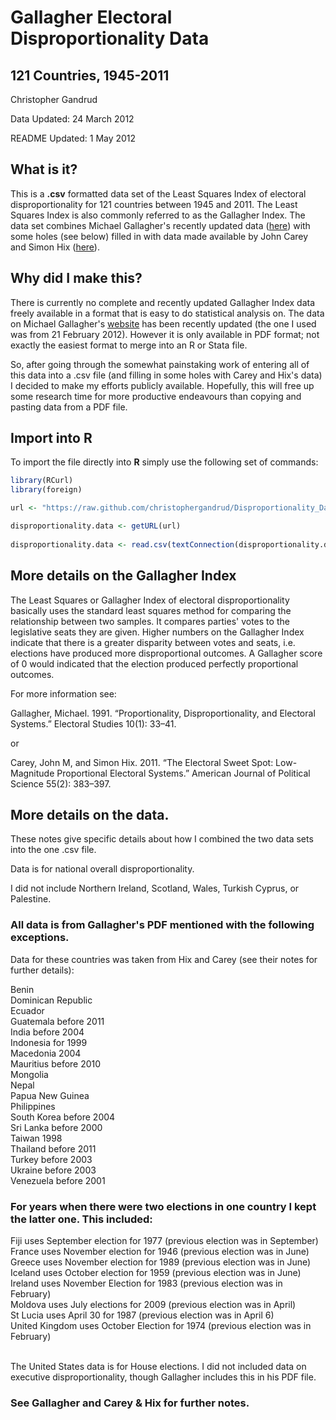 # Gallagher Electoral Disproportionality Data
## 121 Countries, 1945-2011

Christopher Gandrud </br>

Data Updated: 24 March 2012

README Updated: 1 May 2012

## What is it?

This is a <strong>.csv</strong> formatted data set of the Least Squares Index of electoral disproportionality for 121 countries between 1945 and 2011. The Least Squares Index is also commonly referred to as the Gallagher Index. The data set combines Michael Gallagher's recently updated data (<a href = http://www.tcd.ie/Political_Science/staff/michael_gallagher/ElSystems/Docts/ElectionIndices.pdf>here</a>) with some holes (see below) filled in with data made available by John Carey and Simon Hix (<a href = http://www.dartmouth.edu/~jcarey/Data_Archive.html>here</a>).

## Why did I make this?

There is currently no complete and recently updated Gallagher Index data freely available in a format that is easy to do statistical analysis on. The data on Michael Gallagher's <a href = http://www.tcd.ie/Political_Science/staff/michael_gallagher/ElSystems/Docts/ElectionIndices.pdf>website</a> has been recently updated (the one I used was from 21 February 2012). However it is only available in PDF format; not exactly the easiest format to merge into an R or Stata file. 

So, after going through the somewhat painstaking work of entering all of this data into a .csv file (and filling in some holes with Carey and Hix's data) I decided to make my efforts publicly available. Hopefully, this will free up some research time for more productive endeavours than copying and pasting data from a PDF file.

## Import into R

To import the file directly into **R** simply use the following set of commands:

```r
library(RCurl)
library(foreign)

url <- "https://raw.github.com/christophergandrud/Disproportionality_Data/master/Disproportionality.csv"

disproportionality.data <- getURL(url)                
                            
disproportionality.data <- read.csv(textConnection(disproportionality.data))
```

## More details on the Gallagher Index

The Least Squares or Gallagher Index of electoral disproportionality basically uses the standard least squares method for comparing the relationship between two samples. It compares parties' votes to the legislative seats they are given. Higher numbers on the Gallagher Index indicate that there is a greater disparity between votes and seats, i.e. elections have produced more disproportional outcomes. A Gallagher score of 0 would indicated that the election produced perfectly proportional outcomes.

For more information see: 

Gallagher, Michael. 1991. “Proportionality, Disproportionality, and Electoral Systems.” Electoral Studies 10(1): 33–41.

or

Carey, John M, and Simon Hix. 2011. “The Electoral Sweet Spot: Low-Magnitude Proportional Electoral Systems.” American Journal of Political Science 55(2): 383–397.

## More details on the data.

These notes give specific details about how I combined the two data sets into the one .csv file.

Data is for national overall disproportionality. 

I did not include Northern Ireland, Scotland, Wales, Turkish Cyprus, or Palestine.

### All data is from Gallagher's PDF mentioned with the following exceptions. </br>
Data for these countries was taken from Hix and Carey (see their notes for further details):

Benin </br>
Dominican Republic </br>
Ecuador </br>
Guatemala before 2011 </br>
India before 2004 </br>
Indonesia for 1999 </br>
Macedonia 2004 </br>
Mauritius before 2010 </br>
Mongolia </br>
Nepal </br>
Papua New Guinea </br>
Philippines </br>
South Korea before 2004 </br>
Sri Lanka before 2000 </br> 
Taiwan 1998 </br>
Thailand before 2011 </br>
Turkey before 2003 </br>
Ukraine before 2003 </br>
Venezuela before 2001 </br>

### For years when there were two elections in one country I kept the latter one. This included:
Fiji uses September election for 1977 (previous election was in September) </br>
France uses November election for 1946 (previous election was in June) </br>
Greece uses November election for 1989 (previous election was in June) </br>
Iceland uses October election for 1959 (previous election was in June) </br>
Ireland uses November Election for 1983 (previous election was in February) </br>
Moldova uses July elections for 2009 (previous election was in April) </br>
St Lucia uses April 30 for 1987 (previous election was in April 6) </br>
United Kingdom uses October Election for 1974 (previous election was in February) 

<br>
The United States data is for House elections. I did not included data on executive disproportionality, though Gallagher includes this in his PDF file.
</br>

### See Gallagher and Carey & Hix for further notes.














